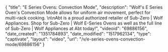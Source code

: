 {
    "title": "E Series Ovens: Convection Mode",
    "description": "Wolf's E Series Oven's Convection Mode allows for uniform air movement, perfect for multi-rack cooking. \n\nAbt is a proud authorized retailer of Sub-Zero | Wolf Appliances. Shop for Sub-Zero | Wolf E-Series Ovens as well as the full line of Sub-Zero | Wolf Appliances at Abt today!",
    "videoid": "69886156",
    "date_created": "1351784893",
    "date_modified": "1517962134",
    "type": "captivate",
    "layout": "video",
    "url": "\/v\/e-series-ovens-convection-mode\/69886156"
}